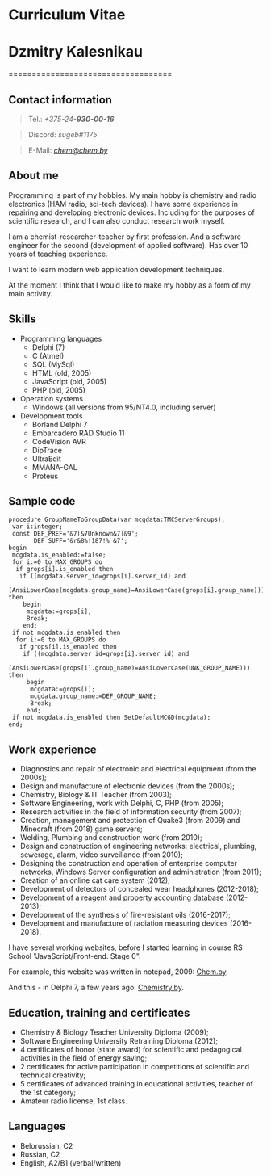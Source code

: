 # Curriculum Vitae
# Dzmitry Kalesnikau
===================================


## Contact information
>Tel.: *+375-24-**930-00-16***

>Discord: *sugeb#1175*

>E-Mail: *chem@chem.by*


## About me
Programming is part of my hobbies. My main hobby is chemistry and radio electronics (HAM radio, sci-tech devices). 
I have some experience in repairing and developing electronic devices. Including for the purposes of scientific research, and I can also conduct research work myself.

I am a chemist-researcher-teacher by first profession. And a software engineer for the second (development of applied software).
Has over 10 years of teaching experience.

I want to learn modern web application development techniques.

At the moment I think that I would like to make my hobby as a form of my main activity.

## Skills
* Programming languages
    + Delphi (7)
    + C (Atmel)
    + SQL (MySql)
    + HTML (old, 2005)
    + JavaScript (old, 2005)
    + PHP (old, 2005)
* Operation systems
    + Windows (all versions from 95/NT4.0, including server)
* Development tools
    + Borland Delphi 7
    + Embarcadero RAD Studio 11
    + CodeVision AVR
    + DipTrace
    + UltraEdit
    + MMANA-GAL
    + Proteus
    

## Sample code
```
procedure GroupNameToGroupData(var mcgdata:TMCServerGroups);
 var i:integer;
 const DEF_PREF='&7[&7Unknown&7]&9';
       DEF_SUFF='&r&8%!187!% &7';
begin
 mcgdata.is_enabled:=false;
 for i:=0 to MAX_GROUPS do
  if grops[i].is_enabled then
   if ((mcgdata.server_id=grops[i].server_id) and
    (AnsiLowerCase(mcgdata.group_name)=AnsiLowerCase(grops[i].group_name))) then
    begin
     mcgdata:=grops[i];
     Break;
    end;
 if not mcgdata.is_enabled then
  for i:=0 to MAX_GROUPS do
   if grops[i].is_enabled then
    if ((mcgdata.server_id=grops[i].server_id) and
    (AnsiLowerCase(grops[i].group_name)=AnsiLowerCase(UNK_GROUP_NAME))) then
     begin
      mcgdata:=grops[i];
      mcgdata.group_name:=DEF_GROUP_NAME;
      Break;
     end;
 if not mcgdata.is_enabled then SetDefaultMCGD(mcgdata);
end;
```


## Work experience
- Diagnostics and repair of electronic and electrical equipment (from the 2000s);
- Design and manufacture of electronic devices (from the 2000s);
- Chemistry, Biology & IT Teacher (from 2003);
- Software Engineering, work with Delphi, C, PHP (from 2005);
- Research activities in the field of information security (from 2007);
- Creation, management and protection of Quake3 (from 2009) and Minecraft (from 2018) game servers;
- Welding, Plumbing and construction work (from 2010);
- Design and construction of engineering networks: electrical, plumbing, sewerage, alarm, video surveillance (from 2010);
- Designing the construction and operation of enterprise computer networks, Windows Server configuration and administration (from 2011);
- Creation of an online cat care system (2012);
- Development of detectors of concealed wear headphones (2012-2018);
- Development of a reagent and property accounting database (2012-2013);
- Development of the synthesis of fire-resistant oils (2016-2017);
- Development and manufacture of radiation measuring devices (2016-2018).

I have several working websites, before I started learning in course RS School "JavaScript/Front-end. Stage 0".

For example, this website was written in notepad, 2009: [Chem.by](http://chem.by "Simple html site").

And this - in Delphi 7, a few years ago: [Chemistry.by](http://chemistry.by "Simple d7 site").


## Education, training and certificates 
- Chemistry & Biology Teacher University Diploma (2009);
- Software Engineering University Retraining Diploma (2012);
- 4 certificates of honor (state award) for scientific and pedagogical activities in the field of energy saving;
- 2 certificates for active participation in competitions of scientific and technical creativity;
- 5 certificates of advanced training in educational activities, teacher of the 1st category;
- Amateur radio license, 1st class.


## Languages
- Belorussian, C2
- Russian, C2
- English, A2/B1 (verbal/written)